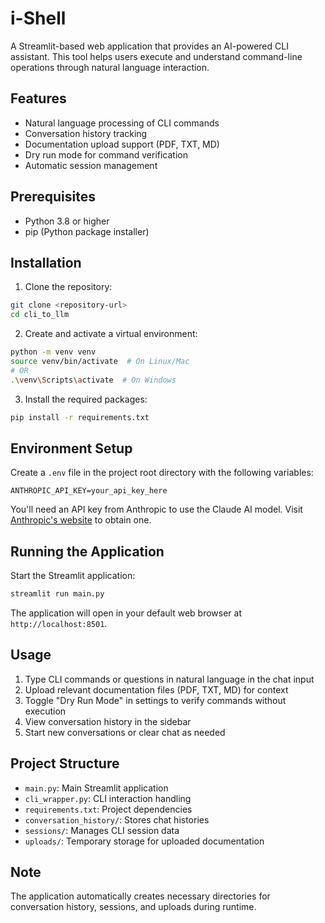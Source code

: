 # i-Shell

A Streamlit-based web application that provides an AI-powered CLI assistant. This tool helps users execute and understand command-line operations through natural language interaction.

## Features

- Natural language processing of CLI commands
- Conversation history tracking
- Documentation upload support (PDF, TXT, MD)
- Dry run mode for command verification
- Automatic session management

## Prerequisites

- Python 3.8 or higher
- pip (Python package installer)

## Installation

1. Clone the repository:
```bash
git clone <repository-url>
cd cli_to_llm
```

2. Create and activate a virtual environment:
```bash
python -m venv venv
source venv/bin/activate  # On Linux/Mac
# OR
.\venv\Scripts\activate  # On Windows
```

3. Install the required packages:
```bash
pip install -r requirements.txt
```

## Environment Setup

Create a `.env` file in the project root directory with the following variables:
```
ANTHROPIC_API_KEY=your_api_key_here
```

You'll need an API key from Anthropic to use the Claude AI model. Visit [Anthropic's website](https://www.anthropic.com/) to obtain one.

## Running the Application

Start the Streamlit application:
```bash
streamlit run main.py
```

The application will open in your default web browser at `http://localhost:8501`.

## Usage

1. Type CLI commands or questions in natural language in the chat input
2. Upload relevant documentation files (PDF, TXT, MD) for context
3. Toggle "Dry Run Mode" in settings to verify commands without execution
4. View conversation history in the sidebar
5. Start new conversations or clear chat as needed

## Project Structure

- `main.py`: Main Streamlit application
- `cli_wrapper.py`: CLI interaction handling
- `requirements.txt`: Project dependencies
- `conversation_history/`: Stores chat histories
- `sessions/`: Manages CLI session data
- `uploads/`: Temporary storage for uploaded documentation

## Note

The application automatically creates necessary directories for conversation history, sessions, and uploads during runtime.

